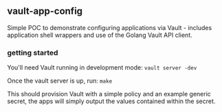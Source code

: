 ## vault-app-config

Simple POC to demonstrate configuring applications via Vault - includes application
shell wrappers and use of the Golang Vault API client.

### getting started

You'll need Vault running in development mode:
    `vault server -dev`

Once the vault server is up, run:
    `make`

This should provision Vault with a simple policy and an example generic secret, the
apps will simply output the values contained within the secret.
